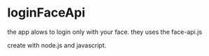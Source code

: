 # loginFaceApi
the app alows to login only with your face.
they uses the face-api.js

create with node.js and javascript.
